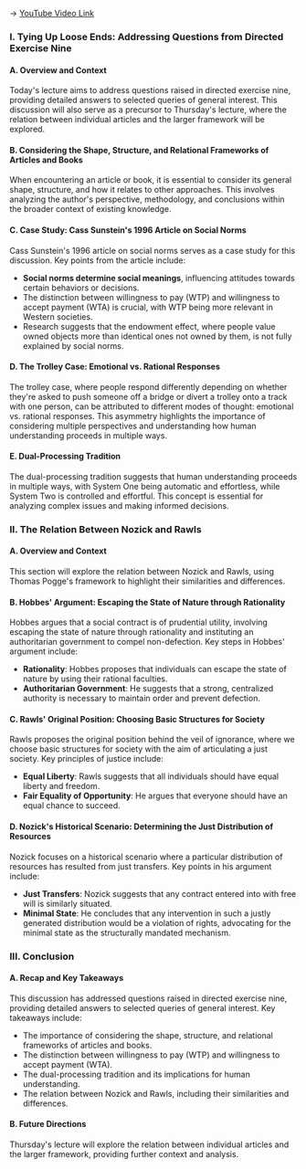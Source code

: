 -> [YouTube Video Link](https://www.youtube.com/watch?v=gQSWBxWEZNE&list=PL3F6BC200B2930084&index=25&pp=iAQB)

### I. Tying Up Loose Ends: Addressing Questions from Directed Exercise Nine
#### A. Overview and Context

Today's lecture aims to address questions raised in directed exercise nine, providing detailed answers to selected queries of general interest. This discussion will also serve as a precursor to Thursday's lecture, where the relation between individual articles and the larger framework will be explored.

#### B. Considering the Shape, Structure, and Relational Frameworks of Articles and Books

When encountering an article or book, it is essential to consider its general shape, structure, and how it relates to other approaches. This involves analyzing the author's perspective, methodology, and conclusions within the broader context of existing knowledge.

#### C. Case Study: Cass Sunstein's 1996 Article on Social Norms

Cass Sunstein's 1996 article on social norms serves as a case study for this discussion. Key points from the article include:

*   **Social norms determine social meanings**, influencing attitudes towards certain behaviors or decisions.
*   The distinction between willingness to pay (WTP) and willingness to accept payment (WTA) is crucial, with WTP being more relevant in Western societies.
*   Research suggests that the endowment effect, where people value owned objects more than identical ones not owned by them, is not fully explained by social norms.

#### D. The Trolley Case: Emotional vs. Rational Responses

The trolley case, where people respond differently depending on whether they're asked to push someone off a bridge or divert a trolley onto a track with one person, can be attributed to different modes of thought: emotional vs. rational responses. This asymmetry highlights the importance of considering multiple perspectives and understanding how human understanding proceeds in multiple ways.

#### E. Dual-Processing Tradition

The dual-processing tradition suggests that human understanding proceeds in multiple ways, with System One being automatic and effortless, while System Two is controlled and effortful. This concept is essential for analyzing complex issues and making informed decisions.

### II. The Relation Between Nozick and Rawls
#### A. Overview and Context

This section will explore the relation between Nozick and Rawls, using Thomas Pogge's framework to highlight their similarities and differences.

#### B. Hobbes' Argument: Escaping the State of Nature through Rationality

Hobbes argues that a social contract is of prudential utility, involving escaping the state of nature through rationality and instituting an authoritarian government to compel non-defection. Key steps in Hobbes' argument include:

*   **Rationality**: Hobbes proposes that individuals can escape the state of nature by using their rational faculties.
*   **Authoritarian Government**: He suggests that a strong, centralized authority is necessary to maintain order and prevent defection.

#### C. Rawls' Original Position: Choosing Basic Structures for Society

Rawls proposes the original position behind the veil of ignorance, where we choose basic structures for society with the aim of articulating a just society. Key principles of justice include:

*   **Equal Liberty**: Rawls suggests that all individuals should have equal liberty and freedom.
*   **Fair Equality of Opportunity**: He argues that everyone should have an equal chance to succeed.

#### D. Nozick's Historical Scenario: Determining the Just Distribution of Resources

Nozick focuses on a historical scenario where a particular distribution of resources has resulted from just transfers. Key points in his argument include:

*   **Just Transfers**: Nozick suggests that any contract entered into with free will is similarly situated.
*   **Minimal State**: He concludes that any intervention in such a justly generated distribution would be a violation of rights, advocating for the minimal state as the structurally mandated mechanism.

### III. Conclusion
#### A. Recap and Key Takeaways

This discussion has addressed questions raised in directed exercise nine, providing detailed answers to selected queries of general interest. Key takeaways include:

*   The importance of considering the shape, structure, and relational frameworks of articles and books.
*   The distinction between willingness to pay (WTP) and willingness to accept payment (WTA).
*   The dual-processing tradition and its implications for human understanding.
*   The relation between Nozick and Rawls, including their similarities and differences.

#### B. Future Directions

Thursday's lecture will explore the relation between individual articles and the larger framework, providing further context and analysis.